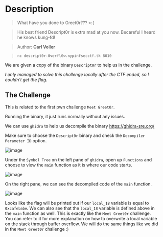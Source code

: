 # Description
> What have you done to Greet0r??? >:(

> His best friend Descript0r is extra mad at you now. Becareful I heard he knows kung-fd!

> Author: **Carl Voller**

> `nc descript0r-0verfl0w.nypinfsecctf.tk 8010`

We are given a copy of the binary `Descript0r` to help us in the challenge.

_I only managed to solve this challenge locally after the CTF ended, so I couldn't get the flag._
## The Challenge

This is related to the first pwn challenge `Meet Greet0r`.

Running the binary, it just runs normally without any issues.

We can use `ghidra` to help us decompile the binary https://ghidra-sre.org/

Make sure to choose the `Descript0r` binary and check the `Decompiler Parameter ID` option.

![image](https://user-images.githubusercontent.com/83258849/147810867-47217bf8-f3ad-4b25-82a6-ddac58af3367.png)

Under the `Symbol Tree` on the left pane of `ghidra`, open up `Functions` and choose to view the `main` function as it is where our code starts.

![image](https://user-images.githubusercontent.com/83258849/147810921-80e19f03-721b-4784-bbaf-f23e5eb00128.png)

On the right pane, we can see the decompiled code of the `main` function.

![image](https://user-images.githubusercontent.com/83258849/147811084-eca3e440-004a-419f-b115-c771ff762333.png)

Looks like the flag will be printed out if our `local_18` variable is equal to `0xcafebabe`. We can also see that the `local_18` variable is defined above in the `main` function as well. This is exactly like the `Meet Greet0r` challenge. You can refer to it for more explanation on how to overwrite a local variable on the stack through buffer overflow. We will do the same things like we did in the `Meet Greet0r` challenge :)


